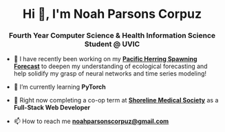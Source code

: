 <h1 align="center">Hi 👋, I'm Noah Parsons Corpuz</h1>
<h3 align="center">Fourth Year Computer Science & Health Information Science Student @ UVIC</h3>

- 🔭 I have recently been working on my [**Pacific Herring Spawning Forecast**](https://github.com/noahparsonscorpuz/pacific-herring-lstm) to deepen my understanding of ecological forecasting and help solidify my grasp of neural networks and time series modeling!

- 🌱 I’m currently learning **PyTorch**

- 👔 Right now completing a co-op term at [**Shoreline Medical Society**](https://shorelinemedical.ca/) as a **Full-Stack Web Developer**

- 📫 How to reach me **noahparsonscorpuz@gmail.com**
